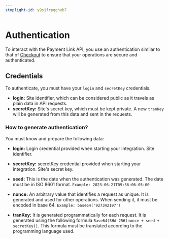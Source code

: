 ```yaml
---
stoplight-id: y9sjfrpqghub7
---
```


# Authentication

To interact with the Payment Link API, you use an authentication similar to that of
[Checkout](https://docs.placetopay.dev/checkout/authentication) to ensure that your operations are secure and authenticated.

## Credentials

To authenticate, you must have your `login` and `secretKey` credentials.

- **login:** Site identifier, which can be considered public as it travels as plain data in API requests.
- **secretKey:** Site's secret key, which must be kept private. A new `tranKey` will be generated from this data and sent in the requests.

### How to generate authentication?

You must know and prepare the following data:

- **login:** Login credential provided when starting your integration. Site identifier.

- **secretKey:** secretKey credential provided when starting your integration. Site's secret key.

- **seed:** This is the date when the authentication was generated. The date must be in ISO 8601 format. `Example: 2023-06-21T09:56:06-05:00`

- **nonce:** An arbitrary value that identifies a request as unique. It is generated and used for other operations. When sending it, it must be encoded in base 64. `Example: base64('927342197')`

- **tranKey:** It is generated programmatically for each request. It is generated using the following formula `Base64(SHA-256(nonce + seed + secretKey))`. This formula must be translated according to the programming language used.